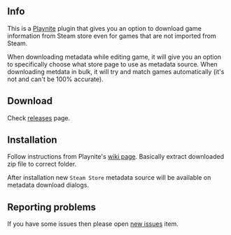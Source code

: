 Info
---------

This is a [Playnite](https://playnite.link/) plugin that gives you an option to download game information from Steam store even for games that are not imported from Steam.

When downloading metadata while editing game, it will give you an option to specifically choose what store page to use as metadata source. When downloading metdata in bulk, it will try and match games automatically (it's not and can't be 100% accurate).

Download
---------

Check [releases](https://github.com/JosefNemec/PlaynitePlugin-SteamStoreMetadata/releases) page.

Installation
---------

Follow instructions from Playnite's [wiki page](https://github.com/JosefNemec/Playnite/wiki/Installing-scripts-and-plugins). Basically extract downloaded zip file to correct folder.

After installation new `Steam Store` metadata source will be available on metadata download dialogs.

Reporting problems
---------

If you have some issues then please open [new issues](https://github.com/JosefNemec/PlaynitePlugin-SteamStoreMetadata/issues) item.
